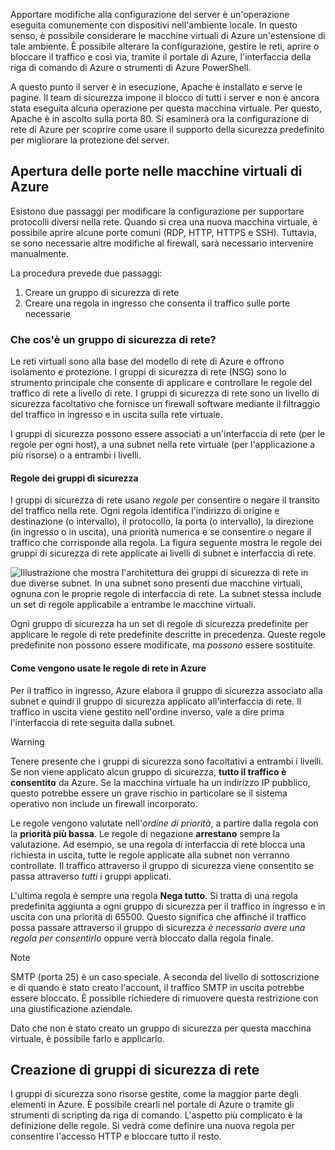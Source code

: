 Apportare modifiche alla configurazione del server è un'operazione eseguita comunemente con dispositivi nell'ambiente locale. In questo senso, è possibile considerare le macchine virtuali di Azure un'estensione di tale ambiente. È possibile alterare la configurazione, gestire le reti, aprire o bloccare il traffico e così via, tramite il portale di Azure, l'interfaccia della riga di comando di Azure o strumenti di Azure PowerShell.

A questo punto il server è in esecuzione, Apache è installato e serve le pagine. Il team di sicurezza impone il blocco di tutti i server e non è ancora stata eseguita alcuna operazione per questa macchina virtuale. Per questo, Apache è in ascolto sulla porta 80. Si esaminerà ora la configurazione di rete di Azure per scoprire come usare il supporto della sicurezza predefinito per migliorare la protezione del server.

## <a name="opening-ports-in-azure-vms"></a>Apertura delle porte nelle macchine virtuali di Azure

<!-- TODO: Azure portal is inconsistent here in applying the NSG.
By default, new VMs are locked down. 

Apps can make outgoing requests, but the only inbound traffic allowed is from the virtual network (e.g., other resources on the same local network), and from Azure's Load Balancer (probe checks). -->

Esistono due passaggi per modificare la configurazione per supportare protocolli diversi nella rete. Quando si crea una nuova macchina virtuale, è possibile aprire alcune porte comuni (RDP, HTTP, HTTPS e SSH). Tuttavia, se sono necessarie altre modifiche al firewall, sarà necessario intervenire manualmente.

La procedura prevede due passaggi:

1. Creare un gruppo di sicurezza di rete
2. Creare una regola in ingresso che consenta il traffico sulle porte necessarie

### <a name="what-is-a-network-security-group"></a>Che cos'è un gruppo di sicurezza di rete?

Le reti virtuali sono alla base del modello di rete di Azure e offrono isolamento e protezione. I gruppi di sicurezza di rete (NSG) sono lo strumento principale che consente di applicare e controllare le regole del traffico di rete a livello di rete. I gruppi di sicurezza di rete sono un livello di sicurezza facoltativo che fornisce un firewall software mediante il filtraggio del traffico in ingresso e in uscita sulla rete virtuale. 

I gruppi di sicurezza possono essere associati a un'interfaccia di rete (per le regole per ogni host), a una subnet nella rete virtuale (per l'applicazione a più risorse) o a entrambi i livelli. 

#### <a name="security-group-rules"></a>Regole dei gruppi di sicurezza

I gruppi di sicurezza di rete usano _regole_ per consentire o negare il transito del traffico nella rete. Ogni regola identifica l'indirizzo di origine e destinazione (o intervallo), il protocollo, la porta (o intervallo), la direzione (in ingresso o in uscita), una priorità numerica e se consentire o negare il traffico che corrisponde alla regola. La figura seguente mostra le regole dei gruppi di sicurezza di rete applicate ai livelli di subnet e interfaccia di rete.

![Illustrazione che mostra l'architettura dei gruppi di sicurezza di rete in due diverse subnet. In una subnet sono presenti due macchine virtuali, ognuna con le proprie regole di interfaccia di rete.  La subnet stessa include un set di regole applicabile a entrambe le macchine virtuali. ](../media-drafts/7-nsg-rules.png)

Ogni gruppo di sicurezza ha un set di regole di sicurezza predefinite per applicare le regole di rete predefinite descritte in precedenza. Queste regole predefinite non possono essere modificate, ma _possono_ essere sostituite.

#### <a name="how-azure-uses-network-rules"></a>Come vengono usate le regole di rete in Azure

Per il traffico in ingresso, Azure elabora il gruppo di sicurezza associato alla subnet e quindi il gruppo di sicurezza applicato all'interfaccia di rete. Il traffico in uscita viene gestito nell'ordine inverso, vale a dire prima l'interfaccia di rete seguita dalla subnet.

> [!WARNING]
> Tenere presente che i gruppi di sicurezza sono facoltativi a entrambi i livelli. Se non viene applicato alcun gruppo di sicurezza, **tutto il traffico è consentito** da Azure. Se la macchina virtuale ha un indirizzo IP pubblico, questo potrebbe essere un grave rischio in particolare se il sistema operativo non include un firewall incorporato.

Le regole vengono valutate nell'_ordine di priorità_, a partire dalla regola con la **priorità più bassa**. Le regole di negazione **arrestano** sempre la valutazione. Ad esempio, se una regola di interfaccia di rete blocca una richiesta in uscita, tutte le regole applicate alla subnet non verranno controllate. Il traffico attraverso il gruppo di sicurezza viene consentito se passa attraverso _tutti_ i gruppi applicati.

L'ultima regola è sempre una regola **Nega tutto**. Si tratta di una regola predefinita aggiunta a ogni gruppo di sicurezza per il traffico in ingresso e in uscita con una priorità di 65500. Questo significa che affinché il traffico possa passare attraverso il gruppo di sicurezza _è necessario avere una regola per consentirlo_ oppure verrà bloccato dalla regola finale.

> [!NOTE]
> SMTP (porta 25) è un caso speciale. A seconda del livello di sottoscrizione e di quando è stato creato l'account, il traffico SMTP in uscita potrebbe essere bloccato. È possibile richiedere di rimuovere questa restrizione con una giustificazione aziendale.

Dato che non è stato creato un gruppo di sicurezza per questa macchina virtuale, è possibile farlo e applicarlo.

## <a name="creating-network-security-groups"></a>Creazione di gruppi di sicurezza di rete

I gruppi di sicurezza sono risorse gestite, come la maggior parte degli elementi in Azure. È possibile crearli nel portale di Azure o tramite gli strumenti di scripting da riga di comando. L'aspetto più complicato è la definizione delle regole. Si vedrà come definire una nuova regola per consentire l'accesso HTTP e bloccare tutto il resto.